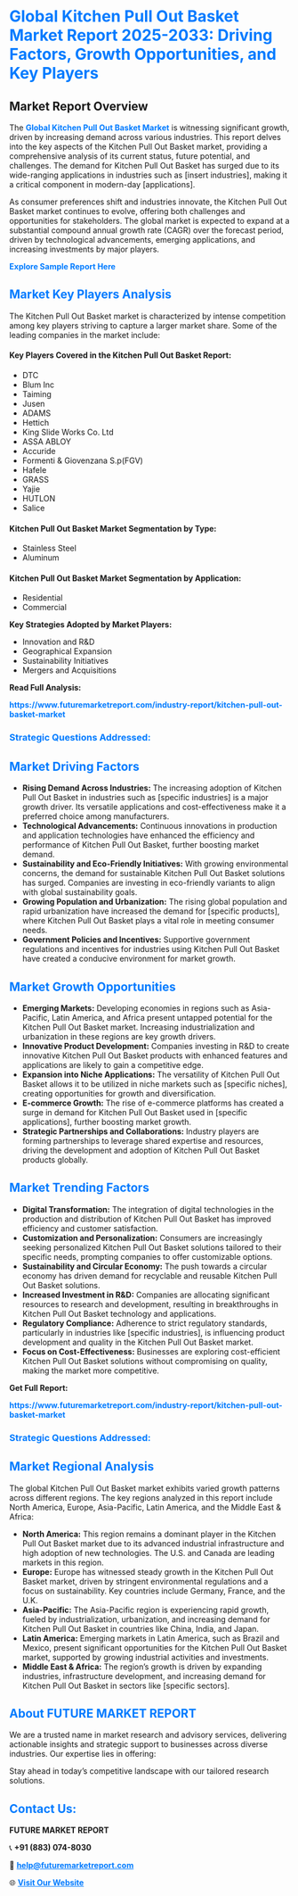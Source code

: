 <h1 style="color: #007BFF;">Global Kitchen Pull Out Basket Market Report 2025-2033: Driving Factors, Growth Opportunities, and Key Players</h1>

<section id="overview">
<h2>Market Report Overview</h2>
<p>The <a href="https://www.futuremarketreport.com/industry-report/kitchen-pull-out-basket-market" style="color: #007BFF; text-decoration: none;"><strong>Global Kitchen Pull Out Basket Market</strong></a> is witnessing significant growth, driven by increasing demand across various industries. This report delves into the key aspects of the Kitchen Pull Out Basket market, providing a comprehensive analysis of its current status, future potential, and challenges. The demand for Kitchen Pull Out Basket has surged due to its wide-ranging applications in industries such as [insert industries], making it a critical component in modern-day [applications].</p>
<p>As consumer preferences shift and industries innovate, the Kitchen Pull Out Basket market continues to evolve, offering both challenges and opportunities for stakeholders. The global market is expected to expand at a substantial compound annual growth rate (CAGR) over the forecast period, driven by technological advancements, emerging applications, and increasing investments by major players.</p>
</section>

<section id="overview">
<p><a href="https://www.futuremarketreport.com/request-sample/reportId=26164" style="color: #007BFF; text-decoration: none;"><strong>Explore Sample Report Here</strong></a></p>
</section>

<section id="key-players">
<h2 style="color: #007BFF;">Market Key Players Analysis</h2>
<p>The Kitchen Pull Out Basket market is characterized by intense competition among key players striving to capture a larger market share. Some of the leading companies in the market include:</p>
<h4>Key Players Covered in the Kitchen Pull Out Basket Report:</h4>
<ul><li>DTC</li><li>Blum Inc</li><li>Taiming</li><li>Jusen</li><li>ADAMS</li><li>Hettich</li><li>King Slide Works Co. Ltd</li><li>ASSA ABLOY</li><li>Accuride</li><li>Formenti &amp; Giovenzana S.p(FGV)</li><li>Hafele</li><li>GRASS</li><li>Yajie</li><li>HUTLON</li><li>Salice</li></ul>
<h4>Kitchen Pull Out Basket Market Segmentation by Type:</h4>
<ul><li>Stainless Steel</li><li>Aluminum</li></ul>

<h4>Kitchen Pull Out Basket Market Segmentation by Application:</h4>
<ul><li>Residential</li><li>Commercial</li></ul>
<p><strong>Key Strategies Adopted by Market Players:</strong></p>
<ul>
<li>Innovation and R&D</li>
<li>Geographical Expansion</li>
<li>Sustainability Initiatives</li>
<li>Mergers and Acquisitions</li>
</ul>
</section>

<section>
<p><strong>Read Full Analysis: </strong></p><a href="https://www.futuremarketreport.com/industry-report/kitchen-pull-out-basket-market" style="color: #007BFF; text-decoration: none;"><strong>https://www.futuremarketreport.com/industry-report/kitchen-pull-out-basket-market</strong></a>
<h3 style="color: #007BFF;">Strategic Questions Addressed:</h3>
</section>

<section id="driving-factors">
<h2 style="color: #007BFF;">Market Driving Factors</h2>
<ul>
<li><strong>Rising Demand Across Industries:</strong> The increasing adoption of Kitchen Pull Out Basket in industries such as [specific industries] is a major growth driver. Its versatile applications and cost-effectiveness make it a preferred choice among manufacturers.</li>
<li><strong>Technological Advancements:</strong> Continuous innovations in production and application technologies have enhanced the efficiency and performance of Kitchen Pull Out Basket, further boosting market demand.</li>
<li><strong>Sustainability and Eco-Friendly Initiatives:</strong> With growing environmental concerns, the demand for sustainable Kitchen Pull Out Basket solutions has surged. Companies are investing in eco-friendly variants to align with global sustainability goals.</li>
<li><strong>Growing Population and Urbanization:</strong> The rising global population and rapid urbanization have increased the demand for [specific products], where Kitchen Pull Out Basket plays a vital role in meeting consumer needs.</li>
<li><strong>Government Policies and Incentives:</strong> Supportive government regulations and incentives for industries using Kitchen Pull Out Basket have created a conducive environment for market growth.</li>
</ul>
</section>

<section id="growth-opportunities">
<h2 style="color: #007BFF;">Market Growth Opportunities</h2>
<ul>
<li><strong>Emerging Markets:</strong> Developing economies in regions such as Asia-Pacific, Latin America, and Africa present untapped potential for the Kitchen Pull Out Basket market. Increasing industrialization and urbanization in these regions are key growth drivers.</li>
<li><strong>Innovative Product Development:</strong> Companies investing in R&D to create innovative Kitchen Pull Out Basket products with enhanced features and applications are likely to gain a competitive edge.</li>
<li><strong>Expansion into Niche Applications:</strong> The versatility of Kitchen Pull Out Basket allows it to be utilized in niche markets such as [specific niches], creating opportunities for growth and diversification.</li>
<li><strong>E-commerce Growth:</strong> The rise of e-commerce platforms has created a surge in demand for Kitchen Pull Out Basket used in [specific applications], further boosting market growth.</li>
<li><strong>Strategic Partnerships and Collaborations:</strong> Industry players are forming partnerships to leverage shared expertise and resources, driving the development and adoption of Kitchen Pull Out Basket products globally.</li>
</ul>
</section>

<section id="trending-factors">
<h2 style="color: #007BFF;">Market Trending Factors</h2>
<ul>
<li><strong>Digital Transformation:</strong> The integration of digital technologies in the production and distribution of Kitchen Pull Out Basket has improved efficiency and customer satisfaction.</li>
<li><strong>Customization and Personalization:</strong> Consumers are increasingly seeking personalized Kitchen Pull Out Basket solutions tailored to their specific needs, prompting companies to offer customizable options.</li>
<li><strong>Sustainability and Circular Economy:</strong> The push towards a circular economy has driven demand for recyclable and reusable Kitchen Pull Out Basket solutions.</li>
<li><strong>Increased Investment in R&D:</strong> Companies are allocating significant resources to research and development, resulting in breakthroughs in Kitchen Pull Out Basket technology and applications.</li>
<li><strong>Regulatory Compliance:</strong> Adherence to strict regulatory standards, particularly in industries like [specific industries], is influencing product development and quality in the Kitchen Pull Out Basket market.</li>
<li><strong>Focus on Cost-Effectiveness:</strong> Businesses are exploring cost-efficient Kitchen Pull Out Basket solutions without compromising on quality, making the market more competitive.</li>
</ul>
</section>

<section>
<p><strong>Get Full Report: </strong></p><a href="https://www.futuremarketreport.com/industry-report/kitchen-pull-out-basket-market" style="color: #007BFF; text-decoration: none;"><strong>https://www.futuremarketreport.com/industry-report/kitchen-pull-out-basket-market</strong></a>
<h3 style="color: #007BFF;">Strategic Questions Addressed:</h3>
</section>


<section id="regional-analysis">
<h2 style="color: #007BFF;">Market Regional Analysis</h2>
<p>The global Kitchen Pull Out Basket market exhibits varied growth patterns across different regions. The key regions analyzed in this report include North America, Europe, Asia-Pacific, Latin America, and the Middle East & Africa:</p>
<ul>
<li><strong>North America:</strong> This region remains a dominant player in the Kitchen Pull Out Basket market due to its advanced industrial infrastructure and high adoption of new technologies. The U.S. and Canada are leading markets in this region.</li>
<li><strong>Europe:</strong> Europe has witnessed steady growth in the Kitchen Pull Out Basket market, driven by stringent environmental regulations and a focus on sustainability. Key countries include Germany, France, and the U.K.</li>
<li><strong>Asia-Pacific:</strong> The Asia-Pacific region is experiencing rapid growth, fueled by industrialization, urbanization, and increasing demand for Kitchen Pull Out Basket in countries like China, India, and Japan.</li>
<li><strong>Latin America:</strong> Emerging markets in Latin America, such as Brazil and Mexico, present significant opportunities for the Kitchen Pull Out Basket market, supported by growing industrial activities and investments.</li>
<li><strong>Middle East & Africa:</strong> The region’s growth is driven by expanding industries, infrastructure development, and increasing demand for Kitchen Pull Out Basket in sectors like [specific sectors].</li>
</ul>
</section>

<footer>
<h2 style="color: #007BFF;">About FUTURE MARKET REPORT</h2>
<p>We are a trusted name in market research and advisory services, delivering actionable insights and strategic support to businesses across diverse industries. Our expertise lies in offering:</p>

<p>Stay ahead in today’s competitive landscape with our tailored research solutions.</p>

<h2 style="color: #007BFF;">Contact Us:</h2>
<p><strong>FUTURE MARKET REPORT</strong></p>
<p>📞 <strong>+91 (883) 074-8030</strong></p>
<p>📧 <strong><a href="mailto:help@futuremarketreport.com" style="color: #007BFF;">help@futuremarketreport.com</a></strong></p>
<p>🌐 <strong><a href="https://www.futuremarketreport.com/" style="color: #007BFF;">Visit Our Website</a></strong></p>
</footer>